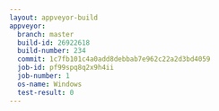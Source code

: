 ```yaml
---
layout: appveyor-build
appveyor:
  branch: master
  build-id: 26922618
  build-number: 234
  commit: 1c7fb101c4a0add8debbab7e962c22a2d3bd4059
  job-id: pf99spq8q2x9h4ii
  job-number: 1
  os-name: Windows
  test-result: 0
---
```


